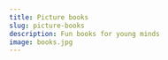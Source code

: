 ```yaml
---
title: Picture books
slug: picture-books
description: Fun books for young minds
image: books.jpg
---
```


